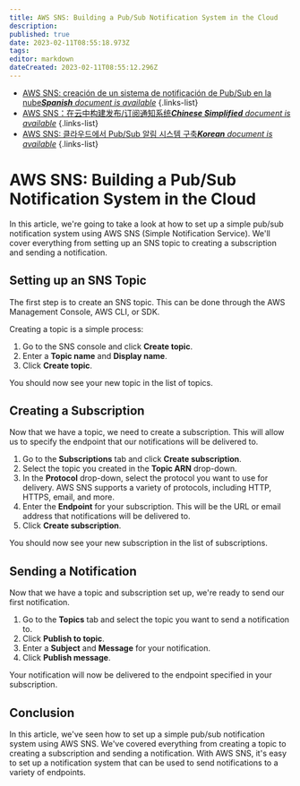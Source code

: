 ```yaml
---
title: AWS SNS: Building a Pub/Sub Notification System in the Cloud
description: 
published: true
date: 2023-02-11T08:55:18.973Z
tags: 
editor: markdown
dateCreated: 2023-02-11T08:55:12.296Z
---
```


- [AWS SNS: creación de un sistema de notificación de Pub/Sub en la nube***Spanish** document is available*](/es/Knowledge-base/Cloud/aws-sns-building-a-pubsub-notification-system-in-the-cloud)
{.links-list}
- [AWS SNS：在云中构建发布/订阅通知系统***Chinese Simplified** document is available*](/zh/Knowledge-base/Cloud/aws-sns-building-a-pubsub-notification-system-in-the-cloud)
{.links-list}
- [AWS SNS: 클라우드에서 Pub/Sub 알림 시스템 구축***Korean** document is available*](/ko/Knowledge-base/Cloud/aws-sns-building-a-pubsub-notification-system-in-the-cloud)
{.links-list}


# AWS SNS: Building a Pub/Sub Notification System in the Cloud

In this article, we're going to take a look at how to set up a simple pub/sub notification system using AWS SNS (Simple Notification Service). We'll cover everything from setting up an SNS topic to creating a subscription and sending a notification.

## Setting up an SNS Topic

The first step is to create an SNS topic. This can be done through the AWS Management Console, AWS CLI, or SDK.

Creating a topic is a simple process:

1. Go to the SNS console and click **Create topic**.
2. Enter a **Topic name** and **Display name**.
3. Click **Create topic**.

You should now see your new topic in the list of topics.

## Creating a Subscription

Now that we have a topic, we need to create a subscription. This will allow us to specify the endpoint that our notifications will be delivered to.

1. Go to the **Subscriptions** tab and click **Create subscription**.
2. Select the topic you created in the **Topic ARN** drop-down.
3. In the **Protocol** drop-down, select the protocol you want to use for delivery. AWS SNS supports a variety of protocols, including HTTP, HTTPS, email, and more.
4. Enter the **Endpoint** for your subscription. This will be the URL or email address that notifications will be delivered to.
5. Click **Create subscription**.

You should now see your new subscription in the list of subscriptions.

## Sending a Notification

Now that we have a topic and subscription set up, we're ready to send our first notification.

1. Go to the **Topics** tab and select the topic you want to send a notification to.
2. Click **Publish to topic**.
3. Enter a **Subject** and **Message** for your notification.
4. Click **Publish message**.

Your notification will now be delivered to the endpoint specified in your subscription.

## Conclusion

In this article, we've seen how to set up a simple pub/sub notification system using AWS SNS. We've covered everything from creating a topic to creating a subscription and sending a notification. With AWS SNS, it's easy to set up a notification system that can be used to send notifications to a variety of endpoints.